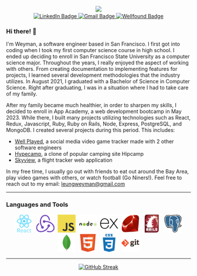 <div id="header" align="center">
  
  <img src="https://24.media.tumblr.com/ef2f0535450b01ad91c23b4e38646e2b/tumblr_mryzllIRT91rz5foro1_r1_500.gif" width="600"/>
  <div id="badges" align='center'>
    <a href="https://www.linkedin.com/in/weyman-leung" target='_blank'>
      <img src="https://img.shields.io/badge/linkedin-%230077B5.svg?style=for-the-badge&logo=linkedin&logoColor=white" alt="LinkedIn Badge"/>
    </a>
    <a href="mailto:leungweyman@gmail.com" target='_blank'>
      <img src="https://img.shields.io/badge/Gmail-D14836?style=for-the-badge&logo=gmail&logoColor=white" alt="Gmail Badge"/>
    </a>
   <a href="https://wellfound.com/u/weyman-leung">
      <img src="https://img.shields.io/badge/Wellfound-%23D4D4D4.svg?style=for-the-badge&logo=AngelList&logoColor=black" alt="Wellfound Badge"/>
    </a>
  </div>
</div>

### Hi there! 👋

I'm Weyman, a software engineer based in San Francisco. I first got into coding when I took my first computer science course in high school. I ended up deciding to enroll in San Francisco State University as a computer science major. Throughout the years, I really enjoyed the aspect of working with others. From creating documentation to implementing features for projects, I learned several development methodologies that the industry utilizes. In August 2021, I graduated with a Bachelor of Science in Computer Science. Right after graduating, I was in a situation where I had to take care of my family.

After my family became much healthier, in order to sharpen my skills, I decided to enroll in App Academy, a web development bootcamp in May 2023. While there, I built many projects utilizing technologies such as React, Redux, Javascript, Ruby, Ruby on Rails, Node, Express, PostgreSQL, and MongoDB. I created several projects during this period. This includes: 

* [Well Played](https://well-played-3bbfe2f31839.herokuapp.com/), a social media video game tracker made with 2 other software engineers
* [Hypecamp](https://hypecamp-hbpd.onrender.com/), a clone of popular camping site Hipcamp 
* [Skyview](https://wleung4.github.io/skyview/), a flight tracker web application

In my free time, I usually go out with friends to eat out around the Bay Area, play video games with others, or watch football (Go Niners!). Feel free to reach out to my email: leungweyman@gmail.com

---

### Languages and Tools

<div align="center">
  <img src="https://github.com/devicons/devicon/blob/master/icons/react/react-original-wordmark.svg" title="React" alt="React" width="50" height="50"/>&nbsp;
  <img src="https://github.com/devicons/devicon/blob/master/icons/redux/redux-original.svg" title="Redux" alt="Redux " width="50" height="50"/>&nbsp;
  <img src="https://github.com/devicons/devicon/blob/master/icons/javascript/javascript-original.svg" title="JavaScript" alt="JavaScript" width="50" height="50"/>&nbsp;
  <img src="https://github.com/devicons/devicon/blob/master/icons/nodejs/nodejs-original-wordmark.svg" title="NodeJS" alt="NodeJS" width="50" height="50"/>&nbsp;
  <img src="https://github.com/devicons/devicon/blob/master/icons/express/express-original.svg" title="Express" alt="Express" width="50" height="50"/>&nbsp;
  <img src="https://github.com/devicons/devicon/blob/master/icons/ruby/ruby-original.svg" title="Ruby" alt="Ruby" width="50" height="50"/>&nbsp;
  <img src="https://github.com/devicons/devicon/blob/master/icons/rails/rails-original-wordmark.svg" title="Rails" alt="Rails" width="50" height="50"/>&nbsp;
  <img src="https://github.com/devicons/devicon/blob/master/icons/postgresql/postgresql-original.svg" title="PostgreSQL" alt="PostgreSQL" width="50" height="50"/>
  <img src="https://github.com/devicons/devicon/blob/master/icons/mongodb/mongodb-original.svg" title="MongoDB" alt="MongoDB" width="50" height="50"/>&nbsp;
  <img src="https://github.com/devicons/devicon/blob/master/icons/html5/html5-original.svg" title="HTML5" alt="HTML" width="50" height="50"/>&nbsp;
  <img src="https://github.com/devicons/devicon/blob/master/icons/css3/css3-plain-wordmark.svg"  title="CSS3" alt="CSS" width="50" height="50"/>&nbsp;
  <img src="https://github.com/devicons/devicon/blob/master/icons/git/git-original-wordmark.svg" title="Git" **alt="Git" width="50" height="50"/>
  
</div>

---

<div align="center">
  
  [![GitHub Streak](http://github-readme-streak-stats.herokuapp.com?user=wleung4&theme=dark&background=000000)](https://git.io/streak-stats)
  
</div>

<!--
**wleung4/wleung4** is a ✨ _special_ ✨ repository because its `README.md` (this file) appears on your GitHub profile.

Here are some ideas to get you started:

- 🔭 I’m currently working on ...
- 🌱 I’m currently learning ...
- 👯 I’m looking to collaborate on ...
- 🤔 I’m looking for help with ...
- 💬 Ask me about ...
- 📫 How to reach me: ...
- 😄 Pronouns: ...
- ⚡ Fun fact: ...
-->

